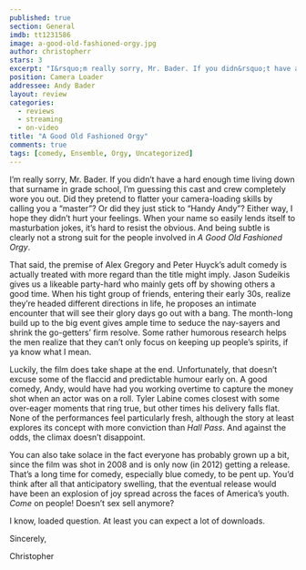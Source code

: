 ```yaml
---
published: true
section: General
imdb: tt1231586
image: a-good-old-fashioned-orgy.jpg
author: christopherr 
stars: 3
excerpt: "I&rsquo;m really sorry, Mr. Bader. If you didn&rsquo;t have a hard enough time living down that surname in grade school, I&rsquo;m guessing this cast and crew completely wore you out. Did they pretend to flatter your camera-loading skills by calling you a &ldquo;master&rdquo;? Or did they just stick to &ldquo;Handy Andy&rdquo;?"
position: Camera Loader
addressee: Andy Bader
layout: review
categories:
  - reviews
  - streaming
  - on-video
title: "A Good Old Fashioned Orgy"
comments: true
tags: [comedy, Ensemble, Orgy, Uncategorized]
---
```

<p>I&rsquo;m really sorry, Mr. Bader. If you didn&rsquo;t have a hard enough time living down that surname in grade school, I&rsquo;m guessing this cast and crew completely wore you out. Did they pretend to flatter your camera-loading skills by calling you a &ldquo;master&rdquo;? Or did they just stick to &ldquo;Handy Andy&rdquo;? Either way, I hope they didn&rsquo;t hurt your feelings. When your name so easily lends itself to masturbation jokes, it&rsquo;s hard to resist the obvious. And being subtle is clearly not a strong suit for the people involved in <em>A Good Old Fashioned Orgy</em>.</p>
<p>That said, the premise of Alex Gregory and Peter Huyck&rsquo;s adult comedy is actually treated with more regard than the title might imply. Jason Sudeikis gives us a likeable party-hard who mainly gets off by showing others a good time. When his tight group of friends, entering their early 30s, realize they&rsquo;re headed different directions in life, he proposes an intimate encounter that will see their glory days go out with a bang. The month-long build up to the big event gives ample time to seduce the nay-sayers and shrink the go-getters&rsquo; firm resolve. Some rather humorous research helps the men realize that they can&rsquo;t only focus on keeping up people&rsquo;s spirits, if ya know what I mean.</p>
<p>Luckily, the film does take shape at the end. Unfortunately, that doesn&rsquo;t excuse some of the flaccid and predictable humour early on. A good comedy, Andy, would have had you working overtime to capture the money shot when an actor was on a roll. Tyler Labine comes closest with some over-eager moments that ring true, but other times his delivery falls flat. None of the performances feel particularly fresh, although the story at least explores its concept with more conviction than <em>Hall Pass</em>. And against the odds, the climax doesn&rsquo;t disappoint.</p>
<p>You can also take solace in the fact everyone has probably grown up a bit, since the film was shot in 2008 and is only now (in 2012) getting a release. That&rsquo;s a long time for comedy, especially blue comedy, to be pent up. You&rsquo;d think after all that anticipatory swelling, that the eventual release would have been an explosion of joy spread across the faces of America&rsquo;s youth. <em>Come</em> on people! Doesn&rsquo;t sex sell anymore?</p>
<p>I know, loaded question. At least you can expect a lot of downloads.</p>
<p>Sincerely,</p>
<p>Christopher</p>
